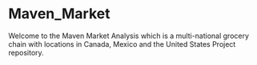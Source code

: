# Maven_Market
Welcome to the Maven Market Analysis which is a multi-national grocery chain with locations in Canada, Mexico and the United States Project repository. 
